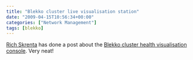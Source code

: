 ```yaml
---
title: "Blekko cluster live visualisation station"
date: "2009-04-15T10:56:34+00:00"
categories: ["Network Management"]
tags: [blekko]
---
```


<a href="http://www.skrenta.com/">Rich Skrenta</a> has done a post about the <a href="http://www.skrenta.com/2009/04/blekkos_ambient_cluster_health.html">Blekko cluster health visualisation console</a>. Very neat!
